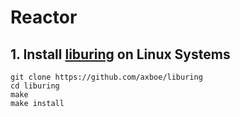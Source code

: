 # Reactor

## 1. Install [liburing](https://github.com/axboe/liburing) on Linux Systems

```shell
git clone https://github.com/axboe/liburing
cd liburing
make
make install
```
